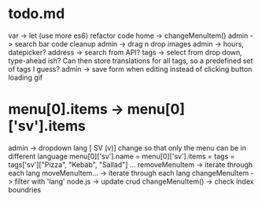 # todo.md

var -> let (use more es6)
refactor code
  home -> changeMenuItem()
admin -> search bar code cleanup
admin -> drag n drop images
admin -> hours, datepicker?
address -> search from API?
tags -> select from drop down, type-ahead ish?
  Can then store translations for all tags, so a
  predefined set of tags I guess?
admin -> save form when editing instead of clicking button
loading gif

# menu[0].items -> menu[0]['sv'].items
admin -> dropdown lang [ SV (v)]
change so that only the menu can be in different language
  menu[0]['sv'].name = <stuff>
  menu[0]['sv'].items = <stuff>
tags = tags['sv']["Pizza", "Kebab", "Sallad"] ...
removeMenuItem -> iterate through each lang
moveMenuItem... -> iterate through each lang
changeMenuItem -> filter with 'lang'
node.js -> update crud
changeMenuItem() -> check index boundries
